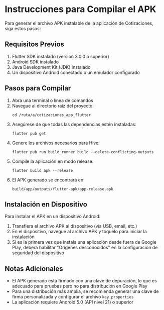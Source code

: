 # Instrucciones para Compilar el APK

Para generar el archivo APK instalable de la aplicación de Cotizaciones, siga estos pasos:

## Requisitos Previos

1. Flutter SDK instalado (versión 3.0.0 o superior)
2. Android SDK instalado
3. Java Development Kit (JDK) instalado
4. Un dispositivo Android conectado o un emulador configurado

## Pasos para Compilar

1. Abra una terminal o línea de comandos
2. Navegue al directorio raíz del proyecto:
   ```
   cd /ruta/a/cotizaciones_app_flutter
   ```
3. Asegúrese de que todas las dependencias estén instaladas:
   ```
   flutter pub get
   ```
4. Genere los archivos necesarios para Hive:
   ```
   flutter pub run build_runner build --delete-conflicting-outputs
   ```
5. Compile la aplicación en modo release:
   ```
   flutter build apk --release
   ```
6. El APK generado se encontrará en:
   ```
   build/app/outputs/flutter-apk/app-release.apk
   ```

## Instalación en Dispositivo

Para instalar el APK en un dispositivo Android:

1. Transfiera el archivo APK al dispositivo (vía USB, email, etc.)
2. En el dispositivo, navegue al archivo APK y tóquelo para iniciar la instalación
3. Si es la primera vez que instala una aplicación desde fuera de Google Play, deberá habilitar "Orígenes desconocidos" en la configuración de seguridad del dispositivo

## Notas Adicionales

- El APK generado está firmado con una clave de depuración, lo que es adecuado para pruebas pero no para distribución en Google Play
- Para una distribución más amplia, se recomienda generar una clave de firma personalizada y configurar el archivo `key.properties`
- La aplicación requiere Android 5.0 (API nivel 21) o superior

